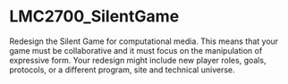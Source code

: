 # LMC2700_SilentGame
Redesign the Silent Game for computational media. This means that your game must be collaborative and it must focus on the manipulation of expressive form. Your redesign might include new player roles, goals, protocols, or a different program, site and technical universe. 
